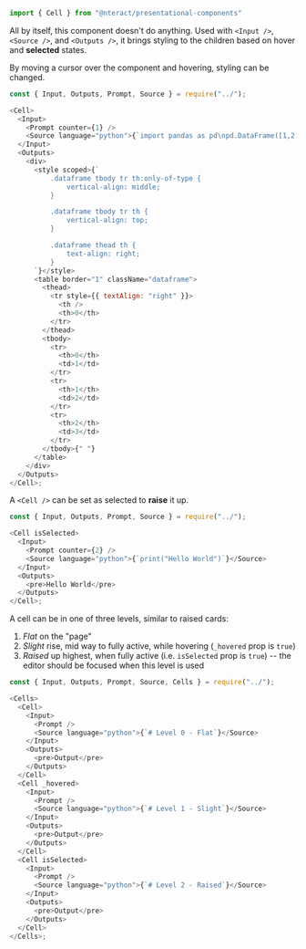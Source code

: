 ```jsx static
import { Cell } from "@nteract/presentational-components"
```

All by itself, this component doesn't do anything. Used with `<Input />`, `<Source />`, and `<Outputs />`, it brings styling to the children
based on hover and **selected** states.

By moving a cursor over the component and hovering, styling can be changed.

```js
const { Input, Outputs, Prompt, Source } = require("../");

<Cell>
  <Input>
    <Prompt counter={1} />
    <Source language="python">{`import pandas as pd\npd.DataFrame([1,2,3])\n\n# Alternate between hovering the cursor over this cell and outside of the cell`}</Source>
  </Input>
  <Outputs>
    <div>
      <style scoped>{`
          .dataframe tbody tr th:only-of-type {
              vertical-align: middle;
          }

          .dataframe tbody tr th {
              vertical-align: top;
          }

          .dataframe thead th {
              text-align: right;
          }
      `}</style>
      <table border="1" className="dataframe">
        <thead>
          <tr style={{ textAlign: "right" }}>
            <th />
            <th>0</th>
          </tr>
        </thead>
        <tbody>
          <tr>
            <th>0</th>
            <td>1</td>
          </tr>
          <tr>
            <th>1</th>
            <td>2</td>
          </tr>
          <tr>
            <th>2</th>
            <td>3</td>
          </tr>
        </tbody>{" "}
      </table>
    </div>
  </Outputs>
</Cell>;
```

A `<Cell />` can be set as selected to **raise** it up.

```js
const { Input, Outputs, Prompt, Source } = require("../");

<Cell isSelected>
  <Input>
    <Prompt counter={2} />
    <Source language="python">{`print("Hello World")`}</Source>
  </Input>
  <Outputs>
    <pre>Hello World</pre>
  </Outputs>
</Cell>;
```

A cell can be in one of three levels, similar to raised cards:

1.  *Flat* on the "page"
2.  *Slight* rise, mid way to fully active, while hovering (`_hovered` prop is `true`)
3.  *Raised* up highest, when fully active (i.e. `isSelected` prop is `true`) --
    the editor should be focused when this level is used

```js
const { Input, Outputs, Prompt, Source, Cells } = require("../");

<Cells>
  <Cell>
    <Input>
      <Prompt />
      <Source language="python">{`# Level 0 - Flat`}</Source>
    </Input>
    <Outputs>
      <pre>Output</pre>
    </Outputs>
  </Cell>
  <Cell _hovered>
    <Input>
      <Prompt />
      <Source language="python">{`# Level 1 - Slight`}</Source>
    </Input>
    <Outputs>
      <pre>Output</pre>
    </Outputs>
  </Cell>
  <Cell isSelected>
    <Input>
      <Prompt />
      <Source language="python">{`# Level 2 - Raised`}</Source>
    </Input>
    <Outputs>
      <pre>Output</pre>
    </Outputs>
  </Cell>
</Cells>;
```
